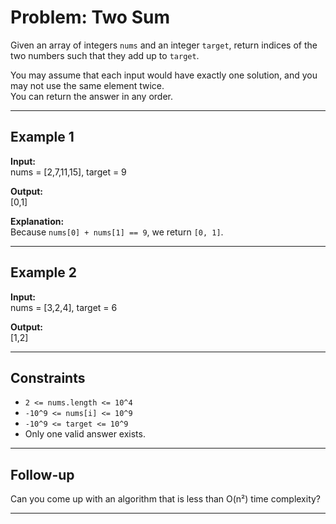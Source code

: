 # Problem: Two Sum

Given an array of integers `nums` and an integer `target`, return indices of the two numbers such that they add up to `target`.

You may assume that each input would have exactly one solution, and you may not use the same element twice.  
You can return the answer in any order.

---

## Example 1

**Input:**  
nums = [2,7,11,15], target = 9

**Output:**  
[0,1]


**Explanation:**  
Because `nums[0] + nums[1] == 9`, we return `[0, 1]`.

---

## Example 2

**Input:**  
nums = [3,2,4], target = 6


**Output:**  
[1,2]


---

## Constraints

- `2 <= nums.length <= 10^4`  
- `-10^9 <= nums[i] <= 10^9`  
- `-10^9 <= target <= 10^9`  
- Only one valid answer exists.

---

## Follow-up

Can you come up with an algorithm that is less than O(n²) time complexity?

---